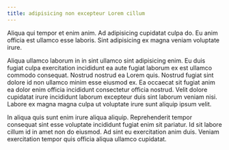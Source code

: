 ```yaml
---
title: adipisicing non excepteur Lorem cillum
---
```


Aliqua qui tempor et enim anim. Ad adipisicing cupidatat culpa do. Eu anim officia est ullamco esse laboris. Sint adipisicing ex magna veniam voluptate irure.

Aliqua ullamco laborum in in sint ullamco sint adipisicing enim. Eu duis fugiat culpa exercitation incididunt ea aute fugiat laborum ex est ullamco commodo consequat. Nostrud nostrud ea Lorem quis. Nostrud fugiat sint dolore id non ullamco minim esse eiusmod ex. Ea occaecat sit fugiat anim ea dolor enim officia incididunt consectetur officia nostrud. Velit dolore cupidatat irure incididunt laborum excepteur duis sint laborum veniam nisi. Labore ex magna magna culpa ut voluptate irure sunt aliquip ipsum velit.

In aliqua quis sunt enim irure aliqua aliquip. Reprehenderit tempor consequat sint esse voluptate incididunt fugiat enim sit pariatur. Id sit labore cillum id in amet non do eiusmod. Ad sint eu exercitation anim duis. Veniam exercitation tempor quis officia aliqua ullamco cupidatat.